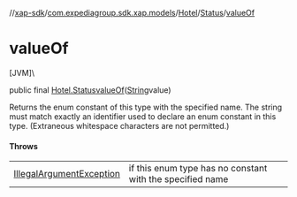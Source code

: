 //[xap-sdk](../../../../index.md)/[com.expediagroup.sdk.xap.models](../../index.md)/[Hotel](../index.md)/[Status](index.md)/[valueOf](value-of.md)

# valueOf

[JVM]\

public final [Hotel.Status](index.md)[valueOf](value-of.md)([String](https://docs.oracle.com/javase/8/docs/api/java/lang/String.html)value)

Returns the enum constant of this type with the specified name. The string must match exactly an identifier used to declare an enum constant in this type. (Extraneous whitespace characters are not permitted.)

#### Throws

| | |
|---|---|
| [IllegalArgumentException](https://kotlinlang.org/api/latest/jvm/stdlib/kotlin/-illegal-argument-exception/index.html) | if this enum type has no constant with the specified name |
